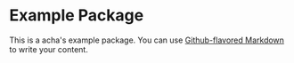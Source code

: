 # Example Package

This is a acha's example package. You can use
[Github-flavored Markdown](https://guides.github.com/features/mastering-markdown/)
to write your content.